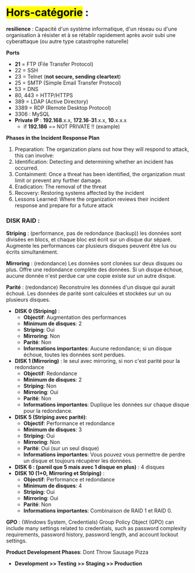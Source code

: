 # <mark class="hltr-green">Hors-catégorie</mark> :

**resilience** : Capacité d'un système informatique, d'un réseau ou d'une organisation à résister et à se rétablir rapidement après avoir subi une cyberattaque (ou autre type catastrophe naturelle)

**Ports**
- **21** = FTP (File Transfer Protocol)
- 22 = SSH
- 23 = Telnet (**not secure, sending cleartext**)
- 25 = SMTP (Simple Email Transfer Protocol)
- 53 = DNS
- 80, 443 = HTTP/HTTPS
- 389 = LDAP (Active Directory)
- 3389 = RDP (Remote Desktop Protocol)
- 3306 : MySQL
- **Private IP** :  **192.168**.x.x, **172.16**-**31**.x.x, **10**.x.x.x
	- if **192.186** == NOT PRIVATE !! (example)

**Phases in the Incident Response Plan** 
1. Preparation: The organization plans out how they will respond to attack, this can involve: 
2. Identification: Detecting and determining whether an incident has occurred. 
3. Containment: Once a threat has been identified, the organization must limit or prevent any further damage. 
4. Eradication: The removal of the threat 
5. Recovery: Restoring systems affected by the incident 
6. Lessons Learned: Where the organization reviews their incident response and prepare for a future attack

### DISK RAID :

**Striping** : (performance, pas de redondance (backup)) les données sont divisées en blocs, et chaque bloc est écrit sur un disque dur séparé. Augmente les performances car plusieurs disques peuvent être lus ou écrits simultanément.

**Mirroring** : (redondance) Les données sont clonées sur deux disques ou plus. Offre une redondance complète des données. Si un disque échoue, aucune donnée n'est perdue car une copie existe sur un autre disque.

**Parité** : (redondance) Reconstruire les données d'un disque qui aurait échoué. Les données de parité sont calculées et stockées sur un ou plusieurs disques.

- **DISK 0 (Striping)** :
	- **Objectif**: Augmentation des performances
	- **Minimum de disques**: 2
	- **Striping**: Oui
	- **Mirroring**: Non
	- **Parité**: Non
	- **Informations importantes**: Aucune redondance; si un disque échoue, toutes les données sont perdues.
- **DISK 1 (Mirroring)** : le seul avec mirroring, si non c'est parité pour la redondance
	- **Objectif**: Redondance
	- **Minimum de disques**: 2
	- **Striping**: Non
	- **Mirroring**: Oui
	- **Parité**: Non
	- **Informations importantes**: Duplique les données sur chaque disque pour la redondance.
- **DISK 5 (Striping avec parité)**:
	- **Objectif**: Performance et redondance
	- **Minimum de disques**: 3
	- **Striping**: Oui
	- **Mirroring**: Non
	- **Parité**: Oui (sur un seul disque)
	- **Informations importantes**: Vous pouvez vous permettre de perdre un disque et toujours récupérer les données.
- **DISK 6 : (pareil que 5 mais avec 1 disque en plus)** : 4 disques
- **DISK 10 (1+0, Mirroring et Striping)** :
	- **Objectif**: Performance et redondance
	- **Minimum de disques**: 4
	- **Striping**: Oui
	- **Mirroring**: Oui
	- **Parité**: Non
	- **Informations importantes**: Combinaison de RAID 1 et RAID 0.



**GPO** : (Windows System, Credentials) Group Policy Object (GPO) can include many settings related to credentials, such as password complexity requirements, password history, password length, and account lockout settings.


**Product Development Phases**: Dont Throw Sausage Pizza 
- **Development >> Testing >> Staging >> Production**